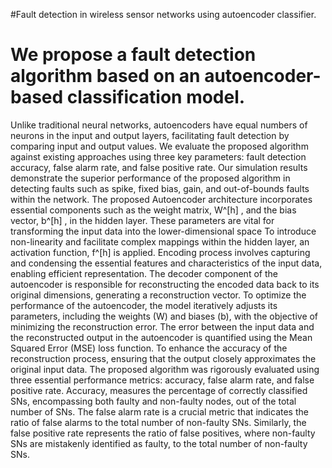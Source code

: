 #Fault detection in wireless sensor networks using autoencoder classifier.
# We propose a fault detection algorithm based on an autoencoder-based classification model.
Unlike traditional neural networks, autoencoders have equal numbers of neurons in the input and output layers, facilitating fault detection by comparing input and output values.
We evaluate the proposed algorithm against existing approaches using three key parameters: fault detection accuracy, false alarm rate, and false positive rate.
Our simulation results demonstrate the superior performance of the proposed algorithm in detecting faults such as spike, fixed bias, gain, and out-of-bounds faults within the network.
The proposed Autoencoder architecture incorporates essential components such as the weight matrix, W^[h] , and the bias vector, b^[h] , in the hidden layer.
These parameters are vital for transforming the input data into the lower-dimensional space
To introduce non-linearity and facilitate complex mappings within the hidden layer, an activation function, f^[h] is applied.
Encoding process involves capturing and condensing the essential features and characteristics of the input data, enabling efficient representation.
The decoder component of the autoencoder is responsible for reconstructing the encoded data back to its original dimensions, generating a reconstruction vector.
To optimize the performance of the autoencoder, the model iteratively adjusts its parameters, including the weights (W) and biases (b), with the objective of minimizing the reconstruction error.
The error between the input data and the reconstructed output in the autoencoder is quantified using the Mean Squared Error (MSE) loss function.
To enhance the accuracy of the reconstruction process, ensuring that the output closely approximates the original input data.
The proposed algorithm was rigorously evaluated using three essential performance metrics: accuracy, false alarm rate, and false positive rate.
Accuracy, measures the percentage of correctly classified SNs, encompassing both faulty and non-faulty nodes, out of the total number of SNs.
The false alarm rate is a crucial metric that indicates the ratio of false alarms to the total number of non-faulty SNs. 
Similarly, the false positive rate represents the ratio of false positives, where non-faulty SNs are mistakenly identified as faulty, to the total number of non-faulty SNs.

